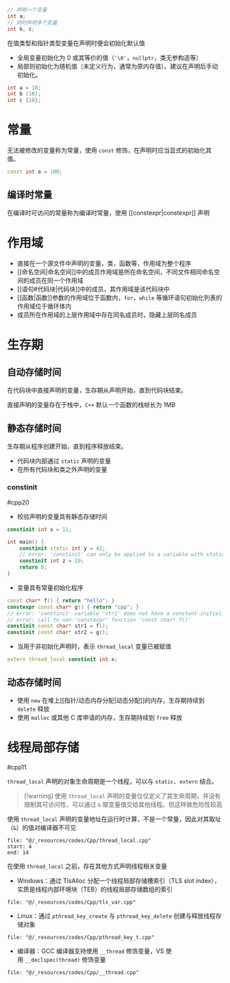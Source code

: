 ```cpp
// 声明一个变量
int a;
// 同时声明多个变量
int b, c;
```

在值类型和指针类型变量在声明时便会初始化默认值
- 全局变量初始化为 0 或其等价的值（`'\0'`，`nullptr`，类无参构造等）
- 局部则初始化为随机值（未定义行为，通常为原内存值）。建议在声明后手动初始化。

```cpp
int a = 10;
int b (10);
int c {10};
```
# 常量

无法被修改的变量称为常量，使用 `const` 修饰，在声明时应当显式的初始化其值。

```cpp
const int a = 100;
```
## 编译时常量

在编译时可访问的常量称为编译时常量，使用 [[constexpr|constexpr]] 声明
# 作用域

- 直接在一个源文件中声明的变量，类，函数等，作用域为整个程序
- [[命名空间|命名空间]]中的成员作用域是所在命名空间，不同文件相同命名空间的成员在同一个作用域
- [[语句#代码块|代码块]]中的成员，其作用域是该代码块中
- [[函数|函数]]参数的作用域位于函数内，`for`，`while` 等循环语句初始化列表的作用域位于循环体内
- 成员所在作用域的上层作用域中存在同名成员时，隐藏上层同名成员
# 生存期
## 自动存储时间

在代码块中直接声明的变量，生存期从声明开始，直到代码块结束。

直接声明的变量存在于栈中，`C++` 默认一个函数的栈帧长为 1MB
## 静态存储时间

生存期从程序创建开始，直到程序释放结束。
- 代码块内部通过 `static` 声明的变量
- 在所有代码块和类之外声明的变量
### constinit
#cpp20 

* 校验声明的变量具有静态存储时间

```cpp
constinit int x = 11;

int main() {
    constinit static int y = 42;
    // error: 'constinit' can only be applied to a variable with static or thread storage duration
    constinit int z = 10;
    return 0;
}
```

* 变量具有常量初始化程序

```cpp
const char* f() { return "hello"; }
constexpr const char* g() { return "cpp"; }
// error: 'constinit' variable 'str1' does not have a constant initializer
// error: call to non-'constexpr' function 'const char* f()'
constinit const char* str1 = f();
constinit const char* str2 = g();
```

* 当用于非初始化声明时，表示 `thread_local` 变量已被赋值

```cpp
extern thread_local constinit int x;
```
## 动态存储时间

- 使用 `new` 在堆上[[指针/动态内存分配|动态分配]]的内存，生存期持续到 `delete` 释放
- 使用 `malloc` 或其他 C 库申请的内存，生存期持续到 `free` 释放
# 线程局部存储
#cpp11

`thread_local` 声明的对象生命周期是一个线程，可以与 `static`、`extern` 结合。

>[!warning] 使用 `thread_local` 声明的变量仅仅定义了其生命周期，并没有限制其可访问性，可以通过 `&` 取变量值交给其他线程。但这样做危险性较高

使用 `thread_local` 声明的变量地址在运行时计算，不是一个常量，因此对其取址（`&`）的值对编译器不可见

```reference
file: "@/_resources/codes/Cpp/thread_local.cpp"
start: 4
end: 14
```

在使用 `thread_local` 之前，存在其他方式声明线程相关变量

- Windows：通过 TlsAlloc 分配一个线程局部存储槽索引（TLS slot index），实质是线程内部环境块（TEB）的线程局部存储数组的索引

```reference fold
file: "@/_resources/codes/Cpp/tls_var.cpp"
```

- Linux：通过 `pthread_key_create` 与 `pthread_key_delete` 创建与释放线程存储对象

```reference fold
file: "@/_resources/codes/Cpp/pthread_key_t.cpp"
```

- 编译器：GCC 编译器支持使用 `__thread` 修饰变量，VS 使用 `__declspec(thread)` 修饰变量

```reference fold
file: "@/_resources/codes/Cpp/__thread.cpp"
```
